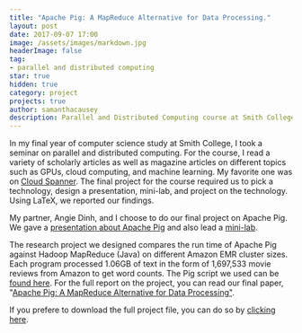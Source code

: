 ```yaml
---
title: "Apache Pig: A MapReduce Alternative for Data Processing."
layout: post
date: 2017-09-07 17:00
image: /assets/images/markdown.jpg
headerImage: false
tag:
- parallel and distributed computing
star: true
hidden: true
category: project
projects: true
author: samanthacausey
description: Parallel and Distributed Computing course at Smith College. Final project, completed with partner Angie Dinh, May 12, 2017.
---
```


In my final year of computer science study at Smith College, I took a seminar on parallel and distributed computing. For the course, I read a variety of scholarly articles as well as magazine articles on different topics such as GPUs, cloud computing, and machine learning. My favorite one was on [Cloud Spanner](https://www.wired.com/2017/02/spanner-google-database-harnessed-time-now-open-everyone/). The final project for the course required us to pick a technology, design a presentation, mini-lab, and project on the technology. Using LaTeX, we reported our findings. 

My partner, Angie Dinh, and I choose to do our final project on Apache Pig. We gave a [presentation about Apache Pig](https://drive.google.com/open?id=0B25Fte_9U6m0bzhtTjdlcmQ0eGc) and also lead a [mini-lab](https://drive.google.com/open?id=0B25Fte_9U6m0cGFmWDhLclpWdm8). 

The research project we designed compares the run time of Apache Pig against Hadoop MapReduce (Java) on different Amazon EMR cluster sizes. Each program processed 1.06GB of text in the form of 1,697,533 movie reviews from Amazon to get word counts. The Pig script we used can be [found here](https://drive.google.com/open?id=0B25Fte_9U6m0LXZCRjYxdzN4a3M). For the full report on the project, you can read our final paper, "[Apache Pig: A MapReduce Alternative for Data Processing"](https://drive.google.com/open?id=0B25Fte_9U6m0MldmZHVpUjFlQTA). 

If you prefere to download the full project file, you can do so by [clicking here](https://drive.google.com/open?id=0B25Fte_9U6m0N1B1MEtic2laVW8).